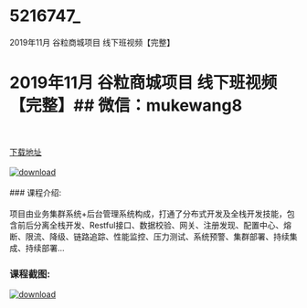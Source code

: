 # 5216747_
2019年11月 谷粒商城项目 线下班视频【完整】
# 2019年11月 谷粒商城项目 线下班视频【完整】## 微信：mukewang8
<br/></br>[下载地址](http://www.36tz.cn/article/5216747 "下载地址")
<br/></br>[![download](http://36tz.cn/muke_img/2020_12_2-18-300x168.png "下载地址")](http://www.36tz.cn/article/5216747 "下载地址")
<br/></br>### 课程介绍:<br/></br>项目由业务集群系统+后台管理系统构成，打通了分布式开发及全栈开发技能，包含前后分离全栈开发、Restful接口、数据校验、网关、注册发现、配置中心、熔断、限流、降级、链路追踪、性能监控、压力测试、系统预警、集群部署、持续集成、持续部署…

### 课程截图:
[![download](http://36tz.cn/muke_img/2020_12_1-19.png "下载地址")](http://www.36tz.cn/article/5216747 "下载地址")

